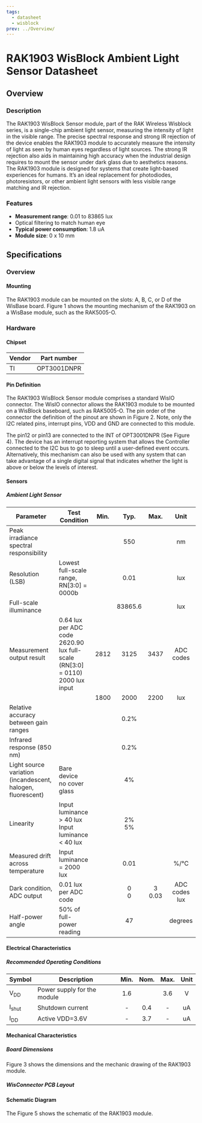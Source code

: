 ```yaml
---
tags:
  - datasheet
  - wisblock
prev: ../Overview/
---
```


# RAK1903 WisBlock Ambient Light Sensor Datasheet

## Overview

### Description

The RAK1903 WisBlock Sensor module, part of the RAK Wireless Wisblock series, is a single-chip ambient light sensor, measuring the intensity of light in the visible range. The precise spectral response and strong IR rejection of the device enables the RAK1903 module to accurately measure the intensity of light as seen by human eyes regardless of light sources. The strong IR rejection also aids in maintaining high accuracy when the industrial design requires to mount the sensor under dark glass due to aesthetics reasons. The RAK1903 module is designed for systems that create light-based experiences for humans. It’s an ideal replacement for photodiodes, photoresistors, or other ambient light sensors with less visible range matching and IR rejection.

### Features

- **Measurement range**: 0.01 to 83865 lux
- Optical filtering to match human eye
- **Typical power consumption**: 1.8 uA
- **Module size**: 0 x 10 mm

## Specifications

### Overview

<!-- Insert Picture of Sensor with it's dimensions -->

#### Mounting

The RAK1903 module can be mounted on the slots: A, B, C, or D of the WisBase board. Figure 1 shows the mounting mechanism of the RAK1903 on a WisBase module, such as the RAK5005-O.

<rk-img
  src="/assets/images/wisblock/rak1903/datasheet/RAK19xx_mounting.png"
  width="50%"
  caption="RAK1903 WisBlock Sensor Mounting"
/>

### Hardware

#### Chipset

| Vendor | Part number |
| ------ | ----------- |
| TI     | OPT3001DNPR |

#### Pin Definition

The RAK1903 WisBlock Sensor module comprises a standard WisIO connector. The WisIO connector allows the RAK1903 module to be mounted on a WisBlock baseboard, such as RAK5005-O. The pin order of the connector the definition of the pinout are shown in Figure 2. Note, only the I2C related pins, interrupt pins, VDD and GND are connected to this module.

<rk-img
  src="/assets/images/wisblock/rak1903/datasheet/RAK1903_connector_pinout.png"
  width="50%"
  caption="RAK1903 WisBlock Sensor connector pinout"
/>

The pin12 or pin13 are connected to the INT of OPT3001DNPR (See Figure 4). The device has an interrupt reporting system that allows the Controller connected to the I2C bus to go to sleep until a user-defined event occurs. Alternatively, this mechanism can also be used with any system that can take advantage of a single digital signal that indicates whether the light is above or below the levels of interest.

#### Sensors

##### Ambient Light Sensor

| Parameter                                                   | Test Condition                                                                                    | Min. |     Typ.     |     Max.      |         Unit         |
| ----------------------------------------------------------- | ------------------------------------------------------------------------------------------------- | ---- | :----------: | :-----------: | :------------------: |
| Peak irradiance spectral responsibility                     |                                                                                                   |      |     550      |               |          nm          |
| Resolution (LSB)                                            | Lowest full-scale range, RN[3:0] = 0000b                                                          |      |     0.01     |               |         lux          |
| Full-scale illuminance                                      |                                                                                                   |      |   83865.6    |               |         lux          |
| Measurement output result                                   | 0.64 lux per ADC code <br /> 2620.90 lux full-scale <br /> (RN[3:0] = 0110) <br /> 2000 lux input | 2812 |     3125     |     3437      |      ADC codes       |
|                                                             |                                                                                                   | 1800 |     2000     |     2200      |         lux          |
| Relative accuracy between gain ranges                       |                                                                                                   |      |     0.2%     |               |
| Infrared response (850 nm)                                  |                                                                                                   |      |     0.2%     |               |
| Light source variation (incandescent, halogen, fluorescent) | Bare device <br /> no cover glass                                                                 |      |      4%      |               |                      |
| Linearity                                                   | Input luminance > 40 lux <br /> Input luminance < 40 lux                                          |      | 2% <br /> 5% |               |                      |
| Measured drift across temperature                           | Input luminance = 2000 lux                                                                        |      |     0.01     |               |         %/°C         |
| Dark condition, ADC output                                  | 0.01 lux per ADC code                                                                             |      |  0 <br /> 0  | 3 <br /> 0.03 | ADC codes <br /> lux |
| Half-power angle                                            | 50% of full-power reading                                                                         |      |      47      |               |       degrees        |

#### Electrical Characteristics

##### Recommended Operating Conditions

| Symbol           | Description                 | Min. | Nom. | Max. | Unit |
| ---------------- | --------------------------- | :--: | :--: | :--: | :--: |
| V<sub>DD</sub>   | Power supply for the module | 1.6  |      | 3.6  |  V   |
| I<sub>shut</sub> | Shutdown current            |  -   | 0.4  |  -   |  uA  |
| I<sub>DD</sub>   | Active VDD=3.6V             |  -   | 3.7  |  -   |  uA  |

#### Mechanical Characteristics

##### Board Dimensions

Figure 3 shows the dimensions and the mechanic drawing of the RAK1903 module.

<rk-img
  src="/assets/images/wisblock/rak1903/datasheet/RAK19xx_mechanic_drawing.png"
  width="60%"
  caption="RAK1903 WisBlock Sensor Mechanic Drawing"
/>

##### WisConnector PCB Layout

<rk-img
  src="/assets/images/wisblock/rak1903/datasheet/MxxS1003K6M.png"
  width="100%"
  caption="WisConnector PCB footprint and recommendations"
/>

#### Schematic Diagram
The Figure 5 shows the schematic of the RAK1903 module.

<rk-img
  src="/assets/images/wisblock/rak1903/datasheet/RAK1903_schematics.png"
  width="70%"
  caption="RAK1903 WisBlock Sensor schematics"
/>
